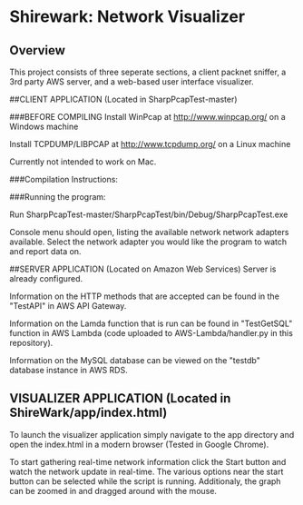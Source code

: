 # Shirewark: Network Visualizer

## Overview
This project consists of three seperate sections, a client packnet sniffer, a 3rd party AWS server, and a web-based user interface visualizer.

##CLIENT APPLICATION (Located in SharpPcapTest-master)

###BEFORE COMPILING
Install WinPcap at http://www.winpcap.org/ on a Windows machine

Install TCPDUMP/LIBPCAP at http://www.tcpdump.org/ on a Linux machine

Currently not intended to work on Mac.

###Compilation Instructions:

###Running the program:

Run SharpPcapTest-master/SharpPcapTest/bin/Debug/SharpPcapTest.exe

Console menu should open, listing the available network network adapters available. Select the network adapter you would like the program to watch and report data on.


##SERVER APPLICATION (Located on Amazon Web Services)
Server is already configured.

Information on the HTTP methods that are accepted can be found in the "TestAPI" in AWS API Gateway.

Information on the Lamda function that is run can be found in "TestGetSQL" function in AWS Lambda (code uploaded to AWS-Lambda/handler.py in this repository).

Information on the MySQL database can be viewed on the "testdb" database instance in AWS RDS.

## VISUALIZER APPLICATION (Located in ShireWark/app/index.html)

To launch the visualizer application simply navigate to the app directory and open the index.html in a modern browser (Tested in Google Chrome). 

To start gathering real-time network information click the Start button and watch the network update in real-time. The various options near the start button can be selected while the script is running. Additionaly, the graph can be zoomed in and dragged around with the mouse.

